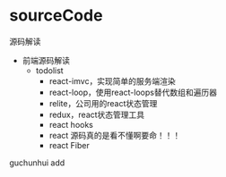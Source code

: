 # sourceCode
源码解读

- 前端源码解读
    - todolist 
        - react-imvc，实现简单的服务端渲染
        - react-loop，使用react-loops替代数组和遍历器
        - relite，公司用的react状态管理
        - redux，react状态管理工具
        - react hooks 
        - react 源码真的是看不懂啊要命！！！
        - react Fiber 

guchunhui add
